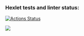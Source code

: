 ### Hexlet tests and linter status:
[![Actions Status](https://github.com/Mi4utka/frontend-project-11/actions/workflows/hexlet-check.yml/badge.svg)](https://github.com/Mi4utka/frontend-project-11/actions)


<a href="https://codeclimate.com/github/Mi4utka/frontend-project-11/maintainability"><img src="https://api.codeclimate.com/v1/badges/52c3d8fc7396d140c83f/maintainability" /></a>